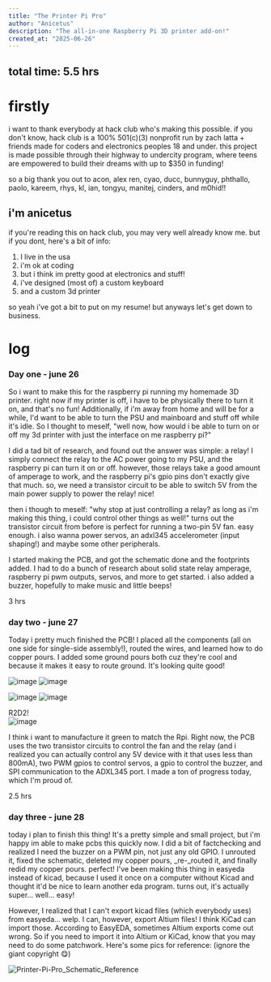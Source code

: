 ```yaml
---
title: "The Printer Pi Pro"
author: "Anicetus"
description: "The all-in-one Raspberry Pi 3D printer add-on!"
created_at: "2025-06-26"
---
```


## total time: 5.5 hrs

# firstly

i want to thank everybody at hack club who's making this possible. if you don't know, hack club is a 100% 501(c)(3) nonprofit run by zach latta + friends made for coders and electronics peoples 18 and under. this project is made possible through their highway to undercity program, where teens are empowered to build their dreams with up to $350 in funding!

so a big thank you out to acon, alex ren, cyao, ducc, bunnyguy, phthallo, paolo, kareem, rhys, kl, ian, tongyu, manitej, cinders, and m0hid!!

## i'm anicetus
if you're reading this on hack club, you may very well already know me. but if you dont, here's a bit of info:
1. I live in the usa
2. i'm ok at coding
3. but i think im pretty good at electronics and stuff!
4. i've designed (most of) a custom keyboard
5. and a custom 3d printer

so yeah i've got a bit to put on my resume! but anyways let's get down to business.

# log

### Day one - june 26
So i want to make this for the raspberry pi running my homemade 3D printer. right now if my printer is off, i have to be physically there to turn it on, and that's no fun! Additionally, if i'm away from home and will be for a while, I'd want to be able to turn the PSU and mainboard and stuff off while it's idle. So I thought to meself, "well now, how would i be able to turn on or off my 3d printer with just the interface on me raspberry pi?"

I did a tad bit of research, and found out the answer was simple: a relay! I simply connect the relay to the AC power going to my PSU, and the raspberry pi can turn it on or off. however, those relays take a good amount of amperage to work, and the raspberry pi's gpio pins don't exactly give that much. so, we need a transistor circuit to be able to switch 5V from the main power supply to power the relay! nice!

then i though to meself: "why stop at just controlling a relay? as long as i'm making this thing, i could control other things as well!" turns out the transistor circuit from before is perfect for running a two-pin 5V fan. easy enough. i also wanna power servos, an adxl345 accelerometer (input shaping!) and maybe some other peripherals.

I started making the PCB, and got the schematic done and the footprints added. I had to do a bunch of research about solid state relay amperage, raspberry pi pwm outputs, servos, and more to get started. i also added a buzzer, hopefully to make music and little beeps!

3 hrs

### day two - june 27
Today i pretty much finished the PCB! I placed all the components (all on one side for single-side assembly!), routed the wires, and learned how to do copper pours. I added some ground pours both cuz they're cool and because it makes it easy to route ground. It's looking quite good!

![image](https://github.com/user-attachments/assets/212c6bb1-469b-4982-8ee0-1dbfafb7e7b5)
![image](https://github.com/user-attachments/assets/ec7b4a88-47f5-4b49-b34a-9a16911ebaaf)

![image](https://github.com/user-attachments/assets/40646067-8858-459c-b2b9-70f6d47fd802)
![image](https://github.com/user-attachments/assets/e3e629e5-3b6e-499d-bef0-8d23540b7ec5)

R2D2!  
![image](https://github.com/user-attachments/assets/57d79acc-35de-48f9-ad8a-6c532dd3ad10)

I think i want to manufacture it green to match the Rpi. Right now, the PCB uses the two transistor circuits to control the fan and the relay (and i realized you can actually control any 5V device with it that uses less than 800mA), two PWM gpios to control servos, a gpio to control the buzzer, and SPI communication to the ADXL345 port. I made a ton of progress today, which I'm proud of.

2.5 hrs

### day three - june 28
today i plan to finish this thing! It's a pretty simple and small project, but i'm happy im able to make pcbs this quickly now. I did a bit of factchecking and realized I need the buzzer on a PWM pin, not just any old GPIO. I unrouted it, fixed the schematic, deleted my copper pours, _re-_routed it, and finally redid my copper pours. perfect! I've been making this thing in easyeda instead of kicad, because I used it once on a computer without Kicad and thought it'd be nice to learn another eda program. turns out, it's actually super... well... easy!

However, I realized that I can't export kicad files (which everybody uses) from easyeda... welp. I can, however, export Altium files! I think KiCad can import those. According to EasyEDA, sometimes Altium exports come out wrong. So if you need to import it into Altium or KiCad, know that you may need to do some patchwork. Here's some pics for reference: (ignore the giant copyright :yum:)

![Printer-Pi-Pro_Schematic_Reference](https://github.com/user-attachments/assets/ad8f5136-f840-4789-8cb4-63b0acfed138)
